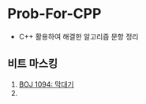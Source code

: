 # Prob-For-CPP
- C++ 활용하여 해결한 알고리즘 문항 정리

## 비트 마스킹
1. [BOJ 1094: 막대기](https://www.acmicpc.net/problem/1094)
2. 

